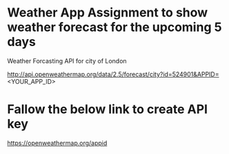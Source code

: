 # Weather App Assignment to show weather forecast for the upcoming 5 days

Weather Forcasting API for city of London

http://api.openweathermap.org/data/2.5/forecast/city?id=524901&APPID=<YOUR_APP_ID>


# Fallow the below link to create API key

https://openweathermap.org/appid